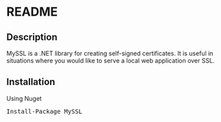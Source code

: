 # README

## Description

MySSL is a .NET library for creating self-signed certificates.  It is useful in situations where you would like to serve a local web application over SSL.

## Installation

Using Nuget

<pre>
Install-Package MySSL
</pre>


